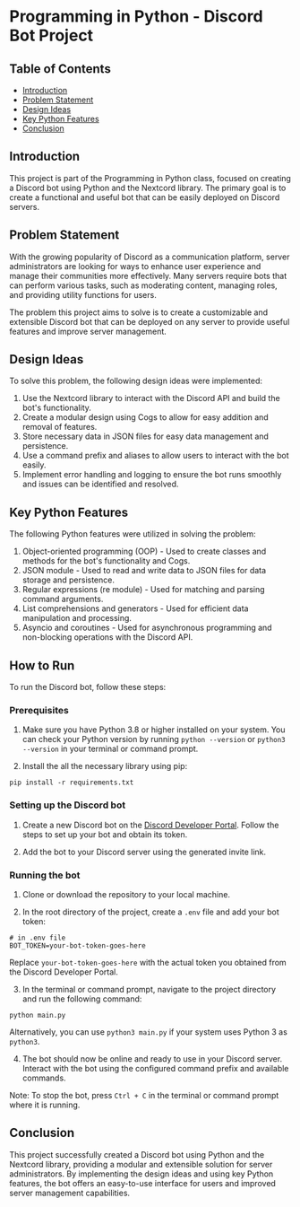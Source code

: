 # Programming in Python - Discord Bot Project

## Table of Contents

- [Introduction](#introduction)
- [Problem Statement](#problem-statement)
- [Design Ideas](#design-ideas)
- [Key Python Features](#key-python-features)
- [Conclusion](#conclusion)

## Introduction

This project is part of the Programming in Python class, focused on creating a Discord bot using Python and the Nextcord library. The primary goal is to create a functional and useful bot that can be easily deployed on Discord servers.

## Problem Statement

With the growing popularity of Discord as a communication platform, server administrators are looking for ways to enhance user experience and manage their communities more effectively. Many servers require bots that can perform various tasks, such as moderating content, managing roles, and providing utility functions for users.

The problem this project aims to solve is to create a customizable and extensible Discord bot that can be deployed on any server to provide useful features and improve server management.

## Design Ideas

To solve this problem, the following design ideas were implemented:

1. Use the Nextcord library to interact with the Discord API and build the bot's functionality.
2. Create a modular design using Cogs to allow for easy addition and removal of features.
3. Store necessary data in JSON files for easy data management and persistence.
4. Use a command prefix and aliases to allow users to interact with the bot easily.
5. Implement error handling and logging to ensure the bot runs smoothly and issues can be identified and resolved.

## Key Python Features

The following Python features were utilized in solving the problem:

1. Object-oriented programming (OOP) - Used to create classes and methods for the bot's functionality and Cogs.
2. JSON module - Used to read and write data to JSON files for data storage and persistence.
3. Regular expressions (re module) - Used for matching and parsing command arguments.
4. List comprehensions and generators - Used for efficient data manipulation and processing.
5. Asyncio and coroutines - Used for asynchronous programming and non-blocking operations with the Discord API.

## How to Run

To run the Discord bot, follow these steps:

### Prerequisites

1. Make sure you have Python 3.8 or higher installed on your system. You can check your Python version by running `python --version` or `python3 --version` in your terminal or command prompt.

2. Install the all the necessary library using pip:

```
pip install -r requirements.txt
```

### Setting up the Discord bot

1. Create a new Discord bot on the [Discord Developer Portal](https://discord.com/developers/applications). Follow the steps to set up your bot and obtain its token.

2. Add the bot to your Discord server using the generated invite link.

### Running the bot

1. Clone or download the repository to your local machine.

2. In the root directory of the project, create a `.env` file and add your bot token:

```
# in .env file
BOT_TOKEN=your-bot-token-goes-here

```

Replace `your-bot-token-goes-here` with the actual token you obtained from the Discord Developer Portal.

3. In the terminal or command prompt, navigate to the project directory and run the following command:

```
python main.py
```

Alternatively, you can use `python3 main.py` if your system uses Python 3 as `python3`.

4. The bot should now be online and ready to use in your Discord server. Interact with the bot using the configured command prefix and available commands.

Note: To stop the bot, press `Ctrl + C` in the terminal or command prompt where it is running.

## Conclusion

This project successfully created a Discord bot using Python and the Nextcord library, providing a modular and extensible solution for server administrators. By implementing the design ideas and using key Python features, the bot offers an easy-to-use interface for users and improved server management capabilities.
